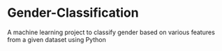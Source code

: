 # Gender-Classification
A machine learning project to classify gender based on various features from a given dataset using Python
